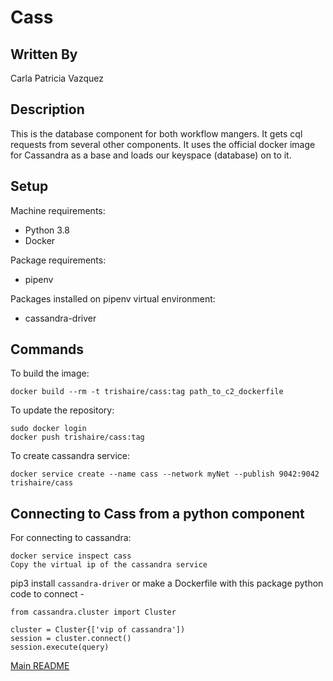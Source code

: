 # Cass

## Written By
Carla Patricia Vazquez

## Description
This is the database component for both workflow mangers. It gets cql requests from several other components. It uses the official docker image for Cassandra as a base and loads our keyspace (database) on to it.

## Setup
Machine requirements:
* Python 3.8
* Docker

Package requirements:
* pipenv

Packages installed on pipenv virtual environment:
* cassandra-driver

## Commands

To build the image:

```
docker build --rm -t trishaire/cass:tag path_to_c2_dockerfile
```
To update the repository:
```
sudo docker login
docker push trishaire/cass:tag
```
To create cassandra service:
```
docker service create --name cass --network myNet --publish 9042:9042 trishaire/cass
```

## Connecting to Cass from a python component

For connecting to cassandra:
```
docker service inspect cass
Copy the virtual ip of the cassandra service
```

pip3 install `cassandra-driver` or make a Dockerfile with this package
python code to connect -

```
from cassandra.cluster import Cluster

cluster = Cluster{['vip of cassandra'])
session = cluster.connect()
session.execute(query)
```

[Main README](https://github.com/CPVazquez/CS6343)